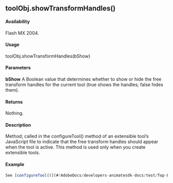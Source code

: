 ## toolObj.showTransformHandles()

#### Availability

Flash MX 2004.

#### Usage

toolObj.showTransformHandles(bShow)

#### Parameters

**bShow** A Boolean value that determines whether to show or hide the free transform handles for the current tool (true shows the handles; false hides them).

#### Returns

Nothing.

#### Description

Method; called in the configureTool() method of an extensible tool’s JavaScript file to indicate that the free transform handles should appear when the tool is active. This method is used only when you create extensible tools.

#### Example

```javascript
See [configureTool()](#!AdobeDocs/developers-animatesdk-docs/test/Top-Level_Functions_and_Methods/configureTool.md).

```